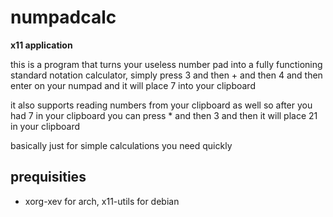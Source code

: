 # numpadcalc

**x11 application**

this is a program that turns your useless number pad into a fully functioning standard notation calculator, simply press 3 and then + and then 4 and then enter on your numpad and it will place 7 into your clipboard

it also supports reading numbers from your clipboard as well so after you had 7 in your clipboard you can press * and then 3 and then it will place 21 in your clipboard

basically just for simple calculations you need quickly

## prequisities

- xorg-xev for arch, x11-utils for debian
